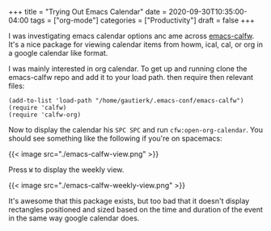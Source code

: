 +++
title = "Trying Out Emacs Calendar"
date = 2020-09-30T10:35:00-04:00
tags = ["org-mode"]
categories = ["Productivity"]
draft = false
+++

I was investigating emacs calendar options anc ame across [emacs-calfw](https://github.com/kiwanami/emacs-calfw/). It's a nice package for viewing calendar items from howm, ical, cal, or org in a google calendar like format.

I was mainly interested in org calendar. To get up and running clone the emacs-calfw repo and add it to your load path. then require then relevant files:

```elisp
(add-to-list 'load-path "/home/gautierk/.emacs-conf/emacs-calfw")
(require 'calfw)
(require 'calfw-org)
```

Now to display the calendar his `SPC SPC` and run `cfw:open-org-calendar`. You should see something like the following if you're on spacemacs:

{{< image src="./emacs-calfw-view.png" >}}

Press `W` to display the weekly view.

{{< image src="./emacs-calfw-weekly-view.png" >}}

It's awesome that this package exists, but too bad that it doesn't display rectangles positioned and sized based on the time and duration of the event in the same way google calendar does.
